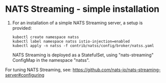 # NATS Streaming - simple installation

1. For an installation of a simple NATS Streaming server, a setup is provided:

   ```sbtshell
   kubectl create namespace natss
   kubectl label namespace natss istio-injection=enabled
   kubectl apply -n natss -f contrib/natss/config/broker/natss.yaml
   ```

   NATS Streaming is deployed as a StatefulSet, using "nats-streaming" ConfigMap
   in the namespace "natss".

For tuning NATS Streaming, see:
https://github.com/nats-io/nats-streaming-server#configuring
